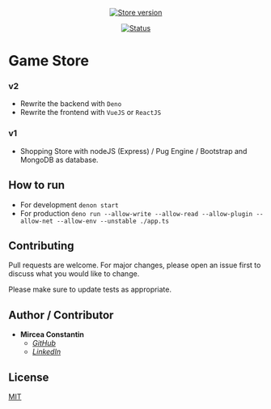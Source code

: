 <p align="center">
  <a href="https://store-games.herokuapp.com/" target="_blank">
    <img src="https://img.shields.io/badge/Game%20Store-2.0.0-red.svg?style=for-the-badge" alt="Store version">
  </a>
</p>
<p align="center">
   <a href="https://store-games.herokuapp.com/" target="_blank">
    <img src="https://img.shields.io/badge/Status-Offline-green.svg?style=for-the-badge" alt="Status">
   </a>  
</p>
 

# Game Store

### v2
  - Rewrite the backend with ```Deno```
  - Rewrite the frontend with ```VueJS``` or ```ReactJS```

### v1
  - Shopping Store with nodeJS (Express) / Pug Engine / Bootstrap and MongoDB as database.

## How to run
  - For development ```denon start```
  - For production ```deno run --allow-write --allow-read --allow-plugin --allow-net --allow-env --unstable ./app.ts```

## Contributing
Pull requests are welcome. For major changes, please open an issue first to discuss what you would like to change.

Please make sure to update tests as appropriate.

## Author / Contributor
-   **Mircea Constantin**
    - *[GitHub](https://github.com/MirceaConstantin)*
    - *[LinkedIn](https://www.linkedin.com/in/constantin-m-b6b602125/)*

## License
[MIT](https://choosealicense.com/licenses/mit/)
